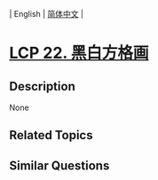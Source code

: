 
| English | [简体中文](README.md) |

# [LCP 22. 黑白方格画](https://leetcode-cn.com/problems/ccw6C7/)

## Description

None

## Related Topics



## Similar Questions


